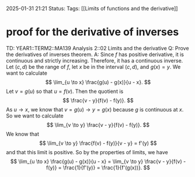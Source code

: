 2025-01-31 21:21
Status: 
Tags: [[Limits of functions and the derivative]]
# proof for the derivative of inverses

TD: YEAR1::TERM2::MA139 Analysis 2::02 Limits and the derivative
Q: Prove the derivatives of inverses theorem.
A: Since $f$ has positive derivative, it is continuous and strictly increasing. Therefore, it
has a continuous inverse. Let $(c, d)$ be the range of $f$, let $x$ be in the interval $(c, d)$, and $g(x) = y$. We want to calculate
$$
\lim_{u \to x} \frac{g(u) - g(x)}{u - x}.
$$
Let $v = g(u)$ so that $u = f(v)$. Then the quotient is
$$
\frac{v - y}{f(v) - f(y)}.
$$
As $u \to x$, we know that $v = g(u) \to y = g(x)$ because $g$ is continuous at $x$. So we want to calculate
$$
\lim_{v \to y} \frac{v - y}{f(v) - f(y)}.
$$
We know that
$$
\lim_{v \to y} \frac{f(v) - f(y)}{v - y} = f'(y)
$$
and that this limit is positive. So by the properties of limits, we have
$$
\lim_{u \to x} \frac{g(u) - g(x)}{u - x} = \lim_{v \to y} \frac{v - y}{f(v) - f(y)} = \frac{1}{f'(y)} = \frac{1}{f'(g(x))}.
$$
<!--ID: 1746633405801-->
